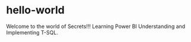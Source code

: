 # hello-world
Welcome to the world of Secrets!!!
Learning Power BI
Understanding and Implementing T-SQL.
